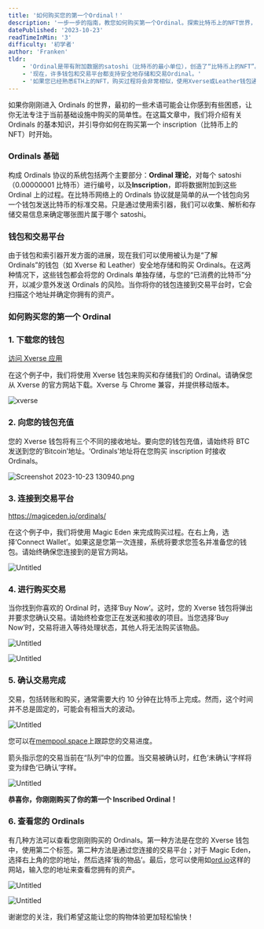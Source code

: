 ```yaml
---
title: '如何购买您的第一个Ordinal！'
description: '一步一步的指南，教您如何购买第一个Ordinal。探索比特币上的NFT世界，从了解Ordinal理论到使用Xverse和Magic Eden等交易平台成功购买inscription。深入了解比特币上数字所有权的未来。'
datePublished: '2023-10-23'
readTimeInMin: '3'
difficulty: '初学者'
author: 'Franken'
tldr:
    - 'Ordinal是带有附加数据的satoshi（比特币的最小单位），创造了“比特币上的NFT”。'
    - '现在，许多钱包和交易平台都支持安全地存储和交易Ordinal。'
    - '如果您已经熟悉ETH上的NFT，购买过程将会非常相似，使用Xverse或Leather钱包通过Magic Eden和Gamma等交易平台进行交易。'
---
```


如果你刚刚进入 Ordinals 的世界，最初的一些术语可能会让你感到有些困惑，让你无法专注于当前基础设施中购买的简单性。在这篇文章中，我们将介绍有关 Ordinals 的基本知识，并引导你如何在购买第一个 inscription（比特币上的 NFT）时开始。

### Ordinals 基础

构成 Ordinals 协议的系统包括两个主要部分：**Ordinal 理论**，对每个 satoshi（0.00000001 比特币）进行编号，以及**Inscription**，即将数据附加到这些 Ordinal 上的过程。在比特币网络上的 Ordinals 协议就是简单的从一个钱包向另一个钱包发送比特币的标准交易。只是通过使用索引器，我们可以收集、解析和存储交易信息来确定哪张图片属于哪个 satoshi。

### 钱包和交易平台

由于钱包和索引器开发方面的进展，现在我们可以使用被认为是“了解 Ordinals”的钱包（如 Xverse 和 Leather）安全地存储和购买 Ordinals。在这两种情况下，这些钱包都会将您的 Ordinals 单独存储，与您的“已消费的比特币”分开，以减少意外发送 Ordinals 的风险。当你将你的钱包连接到交易平台时，它会扫描这个地址并确定你拥有的资产。

### 如何购买您的第一个 Ordinal

### 1. **下载您的钱包**

[访问 Xverse 应用](https://www.xverse.app/)

在这个例子中，我们将使用 Xverse 钱包来购买和存储我们的 Ordinal。请确保您从 Xverse 的官方网站下载。Xverse 与 Chrome 兼容，并提供移动版本。

![xverse](/images/how-to-buy-your-first-ordinal/image1.png)

### 2. **向您的钱包充值**

您的 Xverse 钱包将有三个不同的接收地址。要向您的钱包充值，请始终将 BTC 发送到您的‘Bitcoin’地址。‘Ordinals’地址将在您购买 inscription 时接收 Ordinals。

![Screenshot 2023-10-23 130940.png](/images/how-to-buy-your-first-ordinal/image2.png)

### 3. **连接到交易平台**

https://magiceden.io/ordinals/

在这个例子中，我们将使用 Magic Eden 来完成购买过程。在右上角，选择‘Connect Wallet’。如果这是您第一次连接，系统将要求您签名并准备您的钱包。请始终确保您连接到的是官方网站。

![Untitled](/images/how-to-buy-your-first-ordinal/image3.png)

### 4. **进行购买交易**

当你找到你喜欢的 Ordinal 时，选择‘Buy Now’。这时，您的 Xverse 钱包将弹出并要求您确认交易。请始终检查您正在发送和接收的项目。当您选择‘Buy Now’时，交易将进入等待处理状态，其他人将无法购买该物品。

![Untitled](/images/how-to-buy-your-first-ordinal/image4.png)

![Untitled](/images/how-to-buy-your-first-ordinal/image5.png)

### 5. **确认交易完成**

交易，包括转账和购买，通常需要大约 10 分钟在比特币上完成。然而，这个时间并不总是固定的，可能会有相当大的波动。

![Untitled](/images/how-to-buy-your-first-ordinal/image6.png)

您可以在[mempool.space](http://mempool.space)上跟踪您的交易进度。

箭头指示您的交易当前在“队列”中的位置。当交易被确认时，红色‘未确认’字样将变为绿色‘已确认’字样。

![Untitled](/images/how-to-buy-your-first-ordinal/image7.png)

**恭喜你，你刚刚购买了你的第一个 Inscribed Ordinal！**

### 6. **查看您的 Ordinals**

有几种方法可以查看您刚刚购买的 Ordinals。第一种方法是在您的 Xverse 钱包中，使用第二个标签。第二种方法是通过您连接的交易平台；对于 Magic Eden，选择右上角的您的地址，然后选择‘我的物品’。最后，您可以使用如[ord.io](http://ord.io/)这样的网站，输入您的地址来查看您拥有的资产。

![Untitled](/images/how-to-buy-your-first-ordinal/image8.png)

![Untitled](/images/how-to-buy-your-first-ordinal/image9.png)

谢谢您的关注，我们希望这能让您的购物体验更加轻松愉快！
